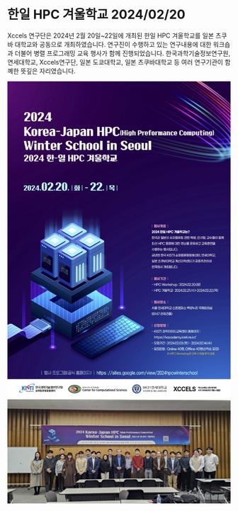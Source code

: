 # 한일 HPC 겨울학교 2024/02/20

Xccels 연구단은 2024년 2월 20일~22일에 개최된 한일 HPC 겨울학교를 일본 츠쿠바 대학교와 공동으로 개최하였습니다.
연구진이 수행하고 있는 연구내용에 대한 워크숍과 더불어 병렬 프로그래밍 교육 행사가 함께 진행되었습니다. 
한국과학기술정보연구원, 연세대학교, Xccels연구단, 일본 도쿄대학교, 일본 츠쿠바대학교 등 여러 연구기관이 함꼐한 뜻깊은 자리였습니다. 

![포스터](/data/events/posts/general/images/poster_HPC24.png)
![참가자](/data/events/posts/general/images/participants_HPC24.png)
